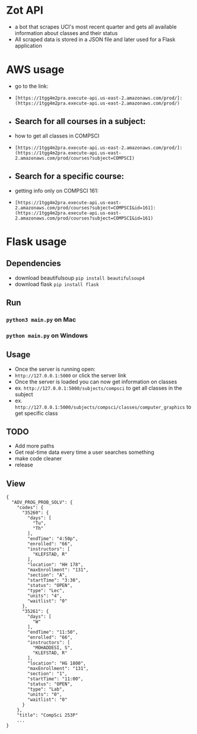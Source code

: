# Zot API
- a bot that scrapes UCI's most recent quarter and gets all available information about classes and their status
- All scraped data is stored in a JSON file and later used for a Flask application

# AWS usage
- go to the link:
- ```[https://1tgg4m2pra.execute-api.us-east-2.amazonaws.com/prod/]: (https://1tgg4m2pra.execute-api.us-east-2.amazonaws.com/prod/)```

- ## Search for all courses in a subject:
- how to get all classes in COMPSCI
- ```[https://1tgg4m2pra.execute-api.us-east-2.amazonaws.com/prod/]: (https://1tgg4m2pra.execute-api.us-east-2.amazonaws.com/prod/courses?subject=COMPSCI)```

- ## Search for a specific course:
- getting info only on COMPSCI 161:
- ```[https://1tgg4m2pra.execute-api.us-east-2.amazonaws.com/prod/courses?subject=COMPSCI&id=161]: (https://1tgg4m2pra.execute-api.us-east-2.amazonaws.com/prod/courses?subject=COMPSCI&id=161)```

# Flask usage
## Dependencies
- download beautifulsoup ```pip install beautifulsoup4```
- download flask ```pip install flask```

## Run
### ```python3 main.py``` on Mac
### ```python main.py``` on Windows

## Usage
- Once the server is running open:
- ```http://127.0.0.1:5000``` or click the server link
- Once the server is loaded you can now get information on classes
- ex. ```http://127.0.0.1:5000/subjects/compsci``` to get all classes in the subject
- ex. ```http://127.0.0.1:5000/subjects/compsci/classes/computer_graphics``` to get specific class

## TODO
- Add more paths
- Get real-time data every time a user searches something
- make code cleaner
- release

## View

```
{
  "ADV_PROG_PROB_SOLV": {
    "codes": {
      "35260": {
        "days": [
          "Tu",
          "Th"
        ],
        "endTime": "4:50p",
        "enrolled": "66",
        "instructors": [
          "KLEFSTAD, R"
        ],
        "location": "HH 178",
        "maxEnrollment": "131",
        "section": "A",
        "startTime": "3:30",
        "status": "OPEN",
        "type": "Lec",
        "units": "4",
        "waitlist": "0"
      },
      "35261": {
        "days": [
          "W"
        ],
        "endTime": "11:50",
        "enrolled": "66",
        "instructors": [
          "MOHADDESI, S",
          "KLEFSTAD, R"
        ],
        "location": "HG 1800",
        "maxEnrollment": "131",
        "section": "1",
        "startTime": "11:00",
        "status": "OPEN",
        "type": "Lab",
        "units": "0",
        "waitlist": "0"
      }
    },
    "title": "CompSci 253P"
    ...
}
  ```

